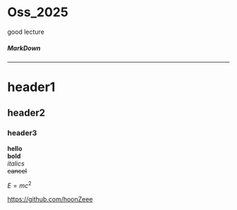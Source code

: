 # Oss_2025
good lecture



##### MarkDown
---
# header1
## header2
### header3

**hello**<br>
__bold__<br>
_italics_<br>
~~cancel~~<br>

$E = mc^2$



<https://github.com/hoonZeee>


